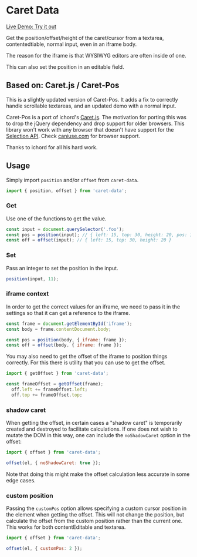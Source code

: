 <!-- [![Build Status](https://travis-ci.org/deshiknaves/caret-pos.svg?branch=master)](https://travis-ci.org/deshiknaves/caret-pos) -->


# Caret Data

[Live Demo: Try it out](https://mentalgear.github.io/caret-pos/demo/demo.html)

Get the position/offset/height of the caret/cursor from a textarea, contentedtiable, normal input, even in an iframe body.

The reason for the iframe is that WYSIWYG editors are often inside of one.

This can also set the position in an editable field.

## Based on: Caret.js / Caret-Pos

This is a slightly updated version of Caret-Pos. It adds a fix to correctly handle scrollable textareas, and an updated demo with a normal input.

Caret-Pos is a port of ichord's [Caret.js](https://github.com/ichord/Caret.js). The motivation for porting this was to drop the jQuery dependency and drop support for older browsers. This library won't work with any browser that doesn't have support for the [Selection API](https://developer.mozilla.org/en-US/docs/Web/API/Selection). Check [caniuse.com](https://caniuse.com/#search=selection) for browser support.

Thanks to ichord for all his hard work.


## Usage
Simply import `position` and/or `offset` from `caret-data`.

```javascript
import { position, offset } from 'caret-data';
```

### Get
Use one of the functions to get the value.

```javascript
const input = document.querySelector('.foo');
const pos = position(input); // { left: 15, top: 30, height: 20, pos: 15 }
const off = offset(input); // { left: 15, top: 30, height: 20 }
```

### Set
Pass an integer to set the position in the input.

```javascript
position(input, 11);
```

### iframe context
In order to get the correct values for an iframe, we need to pass it in the settings so that it can get a reference to the iframe.

```javascript
const frame = document.getElementById('iframe');
const body = frame.contentDocument.body;

const pos = position(body, { iframe: frame });
const off = offset(body, { iframe: frame });
```

You may also need to get the offset of the iframe to position things correctly. For this there is utility that you can use to get the offset.

```javascript
import { getOffset } from 'caret-data';

const frameOffset = getOffset(frame);
  off.left += frameOffset.left;
  off.top += frameOffset.top;
```

### shadow caret
When getting the offset, in certain cases a "shadow caret" is temporarily created and destroyed to facilitate calculations.
If one does not wish to mutate the DOM in this way, one can include the `noShadowCaret` option in the offset:

```javascript
import { offset } from 'caret-data';

offset(el, { noShadowCaret: true });
```

Note that doing this might make the offset calculation less accurate in some edge cases.

### custom position
Passing the `customPos` option allows specifying a custom cursor position in the element when getting the offset.
This will not change the position, but calculate the offset from the custom position rather than the current one.
This works for both contentEditable and textarea.

```javascript
import { offset } from 'caret-data';

offset(el, { customPos: 2 });
```
